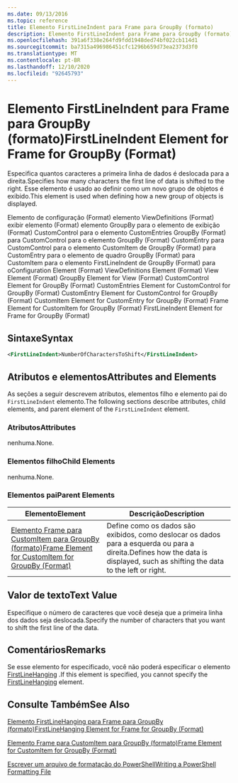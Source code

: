 ```yaml
---
ms.date: 09/13/2016
ms.topic: reference
title: Elemento FirstLineIndent para Frame para GroupBy (formato)
description: Elemento FirstLineIndent para Frame para GroupBy (formato)
ms.openlocfilehash: 391a6f338e264fd9fdd1948ded74bf022cb114d1
ms.sourcegitcommit: ba7315a496986451cfc1296b659d73ea2373d3f0
ms.translationtype: MT
ms.contentlocale: pt-BR
ms.lasthandoff: 12/10/2020
ms.locfileid: "92645793"
---
```

# <a name="firstlineindent-element-for-frame-for-groupby-format"></a><span data-ttu-id="f4555-103">Elemento FirstLineIndent para Frame para GroupBy (formato)</span><span class="sxs-lookup"><span data-stu-id="f4555-103">FirstLineIndent Element for Frame for GroupBy (Format)</span></span>

<span data-ttu-id="f4555-104">Especifica quantos caracteres a primeira linha de dados é deslocada para a direita.</span><span class="sxs-lookup"><span data-stu-id="f4555-104">Specifies how many characters the first line of data is shifted to the right.</span></span> <span data-ttu-id="f4555-105">Esse elemento é usado ao definir como um novo grupo de objetos é exibido.</span><span class="sxs-lookup"><span data-stu-id="f4555-105">This element is used when defining how a new group of objects is displayed.</span></span>

<span data-ttu-id="f4555-106">Elemento de configuração (Format) elemento ViewDefinitions (Format) exibir elemento (Format) elemento GroupBy para o elemento de exibição (Format) CustomControl para o elemento CustomEntries GroupBy (Format) para CustomControl para o elemento GroupBy (Format) CustomEntry para CustomControl para o elemento CustomItem de GroupBy (Format) para CustomEntry para o elemento de quadro GroupBy (Format) para CustomItem para o elemento FirstLineIndent de GroupBy (Format) para o</span><span class="sxs-lookup"><span data-stu-id="f4555-106">Configuration Element (Format) ViewDefinitions Element (Format) View Element (Format) GroupBy Element for View (Format) CustomControl Element for GroupBy (Format) CustomEntries Element for CustomControl for GroupBy (Format) CustomEntry Element for CustomControl for GroupBy (Format) CustomItem Element for CustomEntry for GroupBy (Format) Frame Element for CustomItem for GroupBy (Format) FirstLineIndent Element for Frame for GroupBy (Format)</span></span>

## <a name="syntax"></a><span data-ttu-id="f4555-107">Sintaxe</span><span class="sxs-lookup"><span data-stu-id="f4555-107">Syntax</span></span>

```xml
<FirstLineIndent>NumberOfCharactersToShift</FirstLineIndent>
```

## <a name="attributes-and-elements"></a><span data-ttu-id="f4555-108">Atributos e elementos</span><span class="sxs-lookup"><span data-stu-id="f4555-108">Attributes and Elements</span></span>

<span data-ttu-id="f4555-109">As seções a seguir descrevem atributos, elementos filho e elemento pai do `FirstLineIndent` elemento.</span><span class="sxs-lookup"><span data-stu-id="f4555-109">The following sections describe attributes, child elements, and parent element of the `FirstLineIndent` element.</span></span>

### <a name="attributes"></a><span data-ttu-id="f4555-110">Atributos</span><span class="sxs-lookup"><span data-stu-id="f4555-110">Attributes</span></span>

<span data-ttu-id="f4555-111">nenhuma.</span><span class="sxs-lookup"><span data-stu-id="f4555-111">None.</span></span>

### <a name="child-elements"></a><span data-ttu-id="f4555-112">Elementos filho</span><span class="sxs-lookup"><span data-stu-id="f4555-112">Child Elements</span></span>

<span data-ttu-id="f4555-113">nenhuma.</span><span class="sxs-lookup"><span data-stu-id="f4555-113">None.</span></span>

### <a name="parent-elements"></a><span data-ttu-id="f4555-114">Elementos pai</span><span class="sxs-lookup"><span data-stu-id="f4555-114">Parent Elements</span></span>

|<span data-ttu-id="f4555-115">Elemento</span><span class="sxs-lookup"><span data-stu-id="f4555-115">Element</span></span>|<span data-ttu-id="f4555-116">Descrição</span><span class="sxs-lookup"><span data-stu-id="f4555-116">Description</span></span>|
|-------------|-----------------|
|[<span data-ttu-id="f4555-117">Elemento Frame para CustomItem para GroupBy (formato)</span><span class="sxs-lookup"><span data-stu-id="f4555-117">Frame Element for CustomItem for GroupBy (Format)</span></span>](./frame-element-for-customitem-for-groupby-format.md)|<span data-ttu-id="f4555-118">Define como os dados são exibidos, como deslocar os dados para a esquerda ou para a direita.</span><span class="sxs-lookup"><span data-stu-id="f4555-118">Defines how the data is displayed, such as shifting the data to the left or right.</span></span>|

## <a name="text-value"></a><span data-ttu-id="f4555-119">Valor de texto</span><span class="sxs-lookup"><span data-stu-id="f4555-119">Text Value</span></span>

<span data-ttu-id="f4555-120">Especifique o número de caracteres que você deseja que a primeira linha dos dados seja deslocada.</span><span class="sxs-lookup"><span data-stu-id="f4555-120">Specify the number of characters that you want to shift the first line of the data.</span></span>

## <a name="remarks"></a><span data-ttu-id="f4555-121">Comentários</span><span class="sxs-lookup"><span data-stu-id="f4555-121">Remarks</span></span>

<span data-ttu-id="f4555-122">Se esse elemento for especificado, você não poderá especificar o elemento [FirstLineHanging](./firstlinehanging-element-for-frame-for-groupby-format.md) .</span><span class="sxs-lookup"><span data-stu-id="f4555-122">If this element is specified, you cannot specify the [FirstLineHanging](./firstlinehanging-element-for-frame-for-groupby-format.md) element.</span></span>

## <a name="see-also"></a><span data-ttu-id="f4555-123">Consulte Também</span><span class="sxs-lookup"><span data-stu-id="f4555-123">See Also</span></span>

[<span data-ttu-id="f4555-124">Elemento FirstLineHanging para Frame para GroupBy (formato)</span><span class="sxs-lookup"><span data-stu-id="f4555-124">FirstLineHanging Element for Frame for GroupBy (Format)</span></span>](./firstlinehanging-element-for-frame-for-groupby-format.md)

[<span data-ttu-id="f4555-125">Elemento Frame para CustomItem para GroupBy (formato)</span><span class="sxs-lookup"><span data-stu-id="f4555-125">Frame Element for CustomItem for GroupBy (Format)</span></span>](./frame-element-for-customitem-for-groupby-format.md)

[<span data-ttu-id="f4555-126">Escrever um arquivo de formatação do PowerShell</span><span class="sxs-lookup"><span data-stu-id="f4555-126">Writing a PowerShell Formatting File</span></span>](./writing-a-powershell-formatting-file.md)
